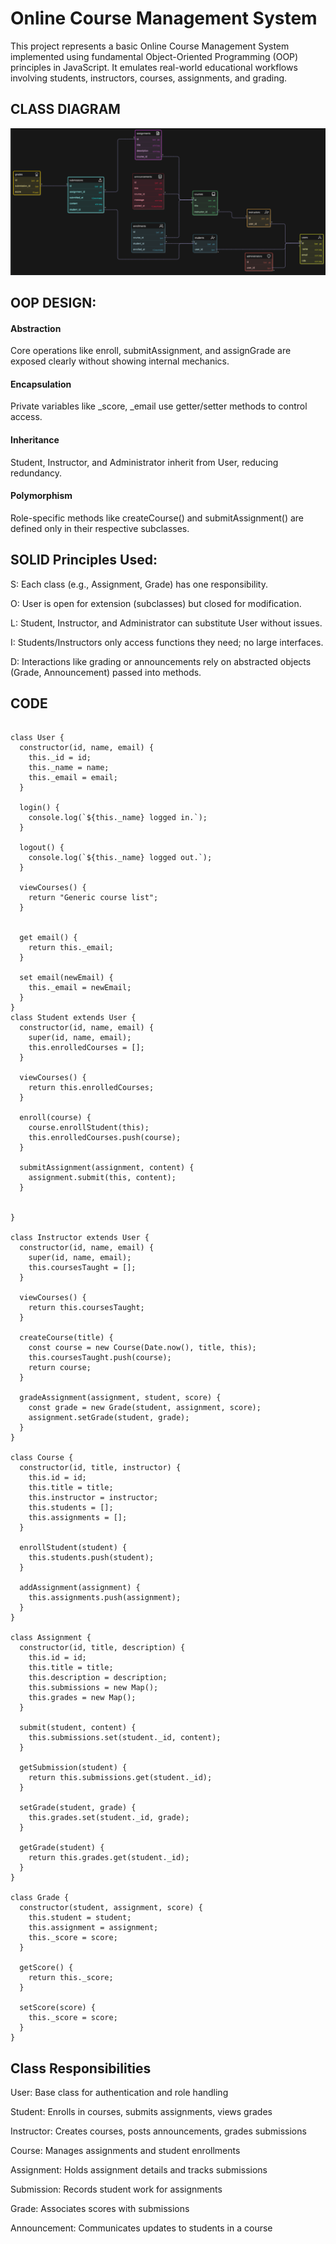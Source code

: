 #  Online Course Management System 
This project represents a basic Online Course Management System implemented using fundamental Object-Oriented Programming (OOP) principles in JavaScript. It emulates real-world educational workflows involving students, instructors, courses, assignments, and grading.
## CLASS DIAGRAM
![alt text](DIAGRAM.png)
## OOP DESIGN:
#### Abstraction
Core operations like enroll, submitAssignment, and assignGrade are exposed clearly without showing internal mechanics.

#### Encapsulation
Private variables like _score, _email use getter/setter methods to control access.

#### Inheritance
Student, Instructor, and Administrator inherit from User, reducing redundancy.

#### Polymorphism
Role-specific methods like createCourse() and submitAssignment() are defined only in their respective subclasses.

## SOLID Principles Used:
S: Each class (e.g., Assignment, Grade) has one responsibility.

O: User is open for extension (subclasses) but closed for modification.

L: Student, Instructor, and Administrator can substitute User without issues.

I: Students/Instructors only access functions they need; no large interfaces.

D: Interactions like grading or announcements rely on abstracted objects (Grade, Announcement) passed into methods.

## CODE
```

class User {
  constructor(id, name, email) {
    this._id = id;
    this._name = name;
    this._email = email;
  }

  login() {
    console.log(`${this._name} logged in.`);
  }

  logout() {
    console.log(`${this._name} logged out.`);
  }

  viewCourses() {
    return "Generic course list";
  }


  get email() {
    return this._email;
  }

  set email(newEmail) {
    this._email = newEmail;
  }
}
class Student extends User {
  constructor(id, name, email) {
    super(id, name, email);
    this.enrolledCourses = [];
  }

  viewCourses() {
    return this.enrolledCourses;
  }

  enroll(course) {
    course.enrollStudent(this);
    this.enrolledCourses.push(course);
  }

  submitAssignment(assignment, content) {
    assignment.submit(this, content);
  }

 
}

class Instructor extends User {
  constructor(id, name, email) {
    super(id, name, email);
    this.coursesTaught = [];
  }

  viewCourses() {
    return this.coursesTaught;
  }

  createCourse(title) {
    const course = new Course(Date.now(), title, this);
    this.coursesTaught.push(course);
    return course;
  }

  gradeAssignment(assignment, student, score) {
    const grade = new Grade(student, assignment, score);
    assignment.setGrade(student, grade);
  }
}

class Course {
  constructor(id, title, instructor) {
    this.id = id;
    this.title = title;
    this.instructor = instructor;
    this.students = [];
    this.assignments = [];
  }

  enrollStudent(student) {
    this.students.push(student);
  }

  addAssignment(assignment) {
    this.assignments.push(assignment);
  }
}

class Assignment {
  constructor(id, title, description) {
    this.id = id;
    this.title = title;
    this.description = description;
    this.submissions = new Map();
    this.grades = new Map();
  }

  submit(student, content) {
    this.submissions.set(student._id, content);
  }

  getSubmission(student) {
    return this.submissions.get(student._id);
  }

  setGrade(student, grade) {
    this.grades.set(student._id, grade);
  }

  getGrade(student) {
    return this.grades.get(student._id);
  }
}

class Grade {
  constructor(student, assignment, score) {
    this.student = student;
    this.assignment = assignment;
    this._score = score;
  }

  getScore() {
    return this._score;
  }

  setScore(score) {
    this._score = score;
  }
}

```

## Class Responsibilities
User: Base class for authentication and role handling

Student: Enrolls in courses, submits assignments, views grades

Instructor: Creates courses, posts announcements, grades submissions

Course: Manages assignments and student enrollments

Assignment: Holds assignment details and tracks submissions

Submission: Records student work for assignments

Grade: Associates scores with submissions

Announcement: Communicates updates to students in a course

